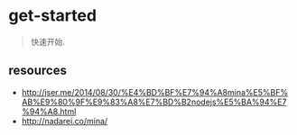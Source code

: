 # get-started
> 快速开始.

## resources
- http://jser.me/2014/08/30/%E4%BD%BF%E7%94%A8mina%E5%BF%AB%E9%80%9F%E9%83%A8%E7%BD%B2nodejs%E5%BA%94%E7%94%A8.html
- http://nadarei.co/mina/
